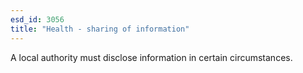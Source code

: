 ```yaml
---
esd_id: 3056
title: "Health - sharing of information"
---
```


A local authority must disclose information in certain circumstances.

